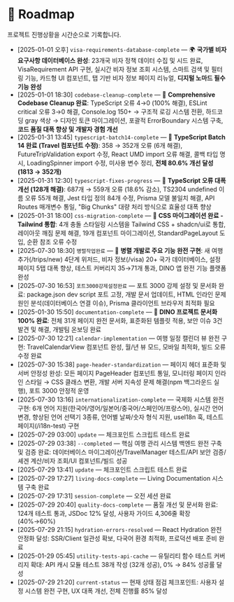 # 📍 Roadmap

프로젝트 진행상황을 시간순으로 기록합니다.

- [2025-01-01 오후] `visa-requirements-database-complete` — 🌍 **국가별 비자 요구사항 데이터베이스 완성**: 23개국 비자 정책 데이터 수집 및 시드 완료, VisaRequirement API 구현, 실시간 비자 정보 조회 시스템, 스마트 검색 및 필터링 기능, 카드형 UI 컴포넌트, 탭 기반 비자 정보 페이지 리뉴얼, **디지털 노마드 필수 기능 완성**
- [2025-01-01 18:30] `codebase-cleanup-complete` — 🧹 **Comprehensive Codebase Cleanup 완료**: TypeScript 오류 4→0 (100% 해결), ESLint critical 오류 3→0 해결, Console.log 150+ → 구조적 로깅 시스템 전환, 하드코딩 gray 색상 → 디자인 토큰 마이그레이션, 포괄적 ErrorBoundary 시스템 구축, **코드 품질 대폭 향상 및 개발자 경험 개선**
- [2025-01-31 13:45] `typescript-batch14-complete` — 🔧 **TypeScript Batch 14 완료 (Travel 컴포넌트 수정)**: 358 → 352개 오류 (6개 해결), FutureTripValidation export 수정, React UMD import 오류 해결, 콜백 타입 명시, LoadingSpinner import 수정, 미사용 변수 정리, **전체 80.6% 개선 달성 (1813 → 352개)**
- [2025-01-31 12:30] `typescript-fixes-progress` — 🚀 **TypeScript 오류 대폭 개선 (128개 해결)**: 687개 → 559개 오류 (18.6% 감소), TS2304 undefined 이름 오류 55개 해결, Jest 타입 정의 84개 수정, Prisma 모델 불일치 해결, API Routes 매개변수 통일, "Big Chunks" 대량 처리 방식으로 효율성 대폭 향상
- [2025-01-31 18:00] `css-migration-complete` — 🎨 **CSS 마이그레이션 완료 - Tailwind 통합**: 4개 충돌 스타일링 시스템을 Tailwind CSS + shadcn/ui로 통합, 레이아웃 깨짐 문제 해결, 19개 컴포넌트 마이그레이션, StandardPageLayout 도입, 순환 참조 오류 수정
- [2025-07-30 18:30] `병렬작업완료` — 🚀 **병렬 개발로 주요 기능 완전 구현**: 새 여행 추가(/trips/new) 4단계 위저드, 비자 정보(/visa) 20+ 국가 데이터베이스, 설정 페이지 5탭 대폭 향상, 테스트 커버리지 35→71개 통과, DINO 앱 완전 기능 플랫폼 완성
- [2025-07-30 16:53] `포트3000강제설정완료` — 포트 3000 강제 설정 및 문서화 완료: package.json dev script 포트 고정, 개발 문서 업데이트, HTML 인라인 문제 원인 분석(데이터베이스 연결 이슈), Prisma 클라이언트 브라우저 최적화 필요
- [2025-01-30 15:50] `documentation-complete` — 🎉 **DINO 프로젝트 문서화 100% 완료**: 전체 31개 페이지 완전 문서화, 표준화된 템플릿 적용, 보안 이슈 3건 발견 및 해결, 개발팀 온보딩 완료
- [2025-07-30 12:21] `calendar-implementation` — 여행 일정 캘린더 뷰 완전 구현: TravelCalendarView 컴포넌트 완성, 월/년 뷰 모드, 모바일 최적화, 빌드 오류 수정 완료
- [2025-07-30 15:38] `page-header-standardization` — 페이지 헤더 표준화 및 서버 안정성 완성: 모든 페이지 PageHeader 컴포넌트 통일, 모니터링 페이지 인라인 스타일 → CSS 클래스 변환, 개발 서버 지속성 문제 해결(npm 백그라운드 실행), 포트 3000 안정적 운영
- [2025-07-30 13:16] `internationalization-complete` — 국제화 시스템 완전 구현: 6개 언어 지원(한국어/영어/일본어/중국어/스페인어/프랑스어), 실시간 언어 변경, 향상된 언어 선택기 3종류, 언어별 날짜/숫자 형식 지원, useI18n 훅, 테스트 페이지(/i18n-test) 구현
- [2025-07-29 03:00] `update` — 체크포인트 스크립트 테스트 완료
- [2025-07-29 03:38] `--completed` — 핵심 여행 관리 시스템 백엔드 완전 구축 및 검증 완료: 데이터베이스 마이그레이션/TravelManager 테스트/API 보안 검증/셰겐 계산/비자 조회/UI 컴포넌트/빌드 성공
- [2025-07-29 13:41] `update` — 체크포인트 스크립트 테스트 완료
- [2025-07-29 17:27] `living-docs-complete` — Living Documentation 시스템 구축 완료
- [2025-07-29 17:31] `session-complete` — 오전 세션 완료
- [2025-07-29 20:40] `quality-docs-complete` — 품질 개선 및 문서화 완료: 124개 테스트 통과, JSDoc 12% 달성, 사용자 가이드 4,306줄 확장 (40%→60%)
- [2025-07-29 21:15] `hydration-errors-resolved` — React Hydration 완전 안정화 달성: SSR/Client 일관성 확보, 다국어 환경 최적화, 프로덕션 배포 준비 완료
- [2025-01-29 05:45] `utility-tests-api-cache` — 유틸리티 함수 테스트 커버리지 확대: API 캐시 모듈 테스트 38개 작성 (32개 성공), 0% → 84% 성공률 달성
- [2025-07-29 21:20] `current-status` — 현재 상태 점검 체크포인트: 사용자 설정 시스템 완전 구현, UX 대폭 개선, 전체 진행률 85% 달성
